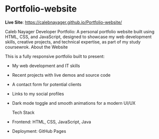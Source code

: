 # Portfolio-website
**Live Site**:  https://calebnayager.github.io/Portfolio-website/

 Caleb Nayager Developer Portfolio: A personal portfolio website built using HTML, CSS, and JavaScript, designed to showcase my web development skills, creative projects, and technical expertise, as part of my study coursewrok.
About the Website

This is a fully responsive portfolio built to present:
- My web development and IT skills
- Recent projects with live demos and source code
- A contact form for potential clients
- Links to my social profiles
- Dark mode toggle and smooth animations for a modern UI/UX

  Tech Stack
- Frontend: HTML, CSS, JavaScript, Java  
- Deployment: GitHub Pages
